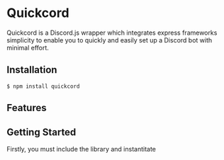 # Quickcord
Quickcord is a Discord.js wrapper which integrates express frameworks simplicity to enable you to quickly and easily set up a Discord bot with minimal effort.

## Installation
`$ npm install quickcord`

## Features


## Getting Started
Firstly, you must include the library and instantitate